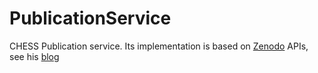 # PublicationService
CHESS Publication service. Its implementation is based on
[Zenodo](https://zenodo.org) APIs, see his [blog](https://felipecrp.com/2021/01/01/uploading-to-zenodo-through-api.html)
